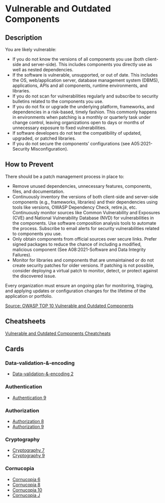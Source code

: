# Vulnerable and Outdated Components
## Description
You are likely vulnerable:

- If you do not know the versions of all components you use (both client-side and server-side). This includes components you directly use as well as nested dependencies.
- If the software is vulnerable, unsupported, or out of date. This includes the OS, web/application server, database management system (DBMS), applications, APIs and all components, runtime environments, and libraries.
- If you do not scan for vulnerabilities regularly and subscribe to security bulletins related to the components you use.
- If you do not fix or upgrade the underlying platform, frameworks, and dependencies in a risk-based, timely fashion. This commonly happens in environments when patching is a monthly or quarterly task under change control, leaving organizations open to days or months of unnecessary exposure to fixed vulnerabilities.
- If software developers do not test the compatibility of updated, upgraded, or patched libraries.
- If you do not secure the components’ configurations (see A05:2021-Security Misconfiguration).

## How to Prevent
There should be a patch management process in place to:

- Remove unused dependencies, unnecessary features, components, files, and documentation.
- Continuously inventory the versions of both client-side and server-side components (e.g., frameworks, libraries) and their dependencies using tools like versions, OWASP Dependency Check, retire.js, etc. Continuously monitor sources like Common Vulnerability and Exposures (CVE) and National Vulnerability Database (NVD) for vulnerabilities in the components. Use software composition analysis tools to automate the process. Subscribe to email alerts for security vulnerabilities related to components you use.
- Only obtain components from official sources over secure links. Prefer signed packages to reduce the chance of including a modified, malicious component (See A08:2021-Software and Data Integrity Failures).
- Monitor for libraries and components that are unmaintained or do not create security patches for older versions. If patching is not possible, consider deploying a virtual patch to monitor, detect, or protect against the discovered issue.

Every organization must ensure an ongoing plan for monitoring, triaging, and applying updates or configuration changes for the lifetime of the application or portfolio.

[Source: OWASP TOP 10 Vulnerable and Outdated Components](https://owasp.org/Top10/A06_2021-Vulnerable_and_Outdated_Components/)

## Cheatsheets
[Vulnerable and Outdated Components Cheatcheats](https://cheatsheetseries.owasp.org/IndexTopTen.html#a062021-vulnerable-and-outdated-components)

## Cards
### Data-validation-&-encoding
- [Data-validation-&-encoding 2](/data-validation-&-encoding/VE2)

### Authentication
- [Authentication 9](/authentication/AT9)

### Authorization
- [Authorization 8](/authorization/AZ8)
- [Authorization 9](/authorization/AZ9)

### Cryptography
- [Cryptography 7](/cryptography/CR7)
- [Cryptography 9](/cryptography/CR9)

### Cornucopia
- [Cornucopia 6](/cornucopia/C6)
- [Cornucopia 8](/cornucopia/C8)
- [Cornucopia 10](/cornucopia/CX)
- [Cornucopia J](/cornucopia/CJ)
